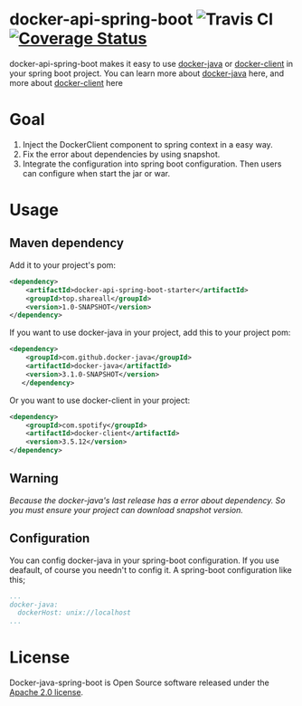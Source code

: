 # docker-api-spring-boot  ![Travis CI](https://travis-ci.org/jliu666/docker-api-spring-boot.svg?branch=master)  [![Coverage Status](https://coveralls.io/repos/github/jliu666/docker-api-spring-boot/badge.svg?branch=master)](https://coveralls.io/github/jliu666/docker-api-spring-boot?branch=master)

docker-api-spring-boot makes it easy to use [docker-java](https://github.com/docker-java/docker-java) or [docker-client](https://github.com/spotify/docker-client) in your spring boot project. You can learn more about [docker-java](https://github.com/docker-java/docker-java) here, and more about [docker-client](https://github.com/spotify/docker-client) here


# Goal
1. Inject the DockerClient component to spring context in a easy way.
2. Fix the error about dependencies by using snapshot.
3. Integrate the configuration into spring boot configuration. Then users can configure when start the jar or war.


# Usage

## Maven dependency
Add it to your project's pom:
```xml
<dependency>
    <artifactId>docker-api-spring-boot-starter</artifactId>
    <groupId>top.shareall</groupId>
    <version>1.0-SNAPSHOT</version>
</dependency>
```
If you want to use docker-java in your project, add this to your project pom:
```xml
<dependency>
    <groupId>com.github.docker-java</groupId>
    <artifactId>docker-java</artifactId>
    <version>3.1.0-SNAPSHOT</version>
   </dependency>
```
Or you want to use docker-client in your project:
```xml
<dependency>
    <groupId>com.spotify</groupId>
    <artifactId>docker-client</artifactId>
    <version>3.5.12</version>
</dependency>
```

## Warning
*Because the docker-java's last release has a error about dependency. So you must ensure your project can download snapshot version.*   

## Configuration
You can config docker-java in your spring-boot configuration. If you use deafault, of course you needn't to config it.
A spring-boot configuration like this;
```yml
...
docker-java:
  dockerHost: unix://localhost
...
```

# License
Docker-java-spring-boot is Open Source software released under the [Apache 2.0 license](http://www.apache.org/licenses/).